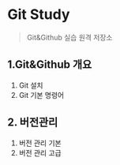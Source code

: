 # Git Study
>Git&Github 실습 원격 저장소

## 1.Git&Github 개요
1) Git 설치
2) Git 기본 명령어

## 2. 버전관리
1) 버전 관리 기본
2) 버전 관리 고급
